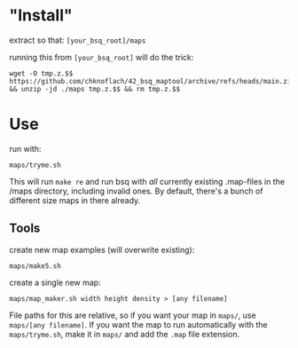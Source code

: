 # "Install"
extract so that:
`[your_bsq_root]/maps`

running this from `[your_bsq_root]` will do the trick:
```
wget -O tmp.z.$$ https://github.com/chknoflach/42_bsq_maptool/archive/refs/heads/main.zip && unzip -jd ./maps tmp.z.$$ && rm tmp.z.$$
```

# Use
run with:
```
maps/tryme.sh
```
This will run `make re` and run bsq with *all* currently existing .map-files 
in the /maps directory, including invalid ones. By default, there's a bunch
of different size maps in there already.

## Tools
create new map examples (will overwrite existing):
```
maps/make5.sh
```
create a single new map:
```
maps/map_maker.sh width height density > [any filename]
```
File paths for this are relative, so if you want your map in `maps/`, use
`maps/[any filename]`. If you want the map to run automatically with the
`maps/tryme.sh`, make it in `maps/` and add the `.map` file extension.
